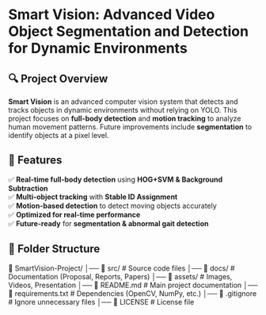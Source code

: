 # Smart Vision: Advanced Video Object Segmentation and Detection for Dynamic Environments

## 🔍 Project Overview
**Smart Vision** is an advanced computer vision system that detects and tracks objects in dynamic environments without relying on YOLO. This project focuses on **full-body detection** and **motion tracking** to analyze human movement patterns. Future improvements include **segmentation** to identify objects at a pixel level.

## 📌 Features
✅ **Real-time full-body detection** using **HOG+SVM & Background Subtraction**  
✅ **Multi-object tracking** with **Stable ID Assignment**  
✅ **Motion-based detection** to detect moving objects accurately  
✅ **Optimized for real-time performance**  
✅ **Future-ready** for **segmentation & abnormal gait detection**  

## 📂 Folder Structure
📂 SmartVision-Project/ │── 📂 src/ # Source code files │── 📂 docs/ # Documentation (Proposal, Reports, Papers) │── 📂 assets/ # Images, Videos, Presentation │── 📜 README.md # Main project documentation │── 📜 requirements.txt # Dependencies (OpenCV, NumPy, etc.) │── 📜 .gitignore # Ignore unnecessary files │── 📜 LICENSE # License file